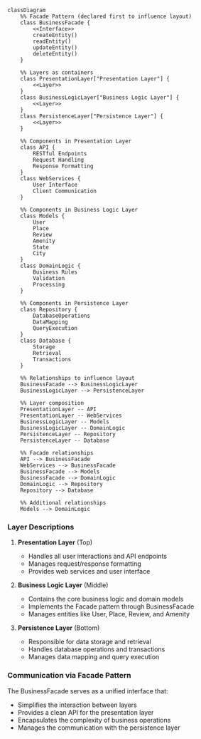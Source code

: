 ```mermaid
classDiagram
    %% Facade Pattern (declared first to influence layout)
    class BusinessFacade {
        <<Interface>>
        createEntity()
        readEntity()
        updateEntity()
        deleteEntity()
    }

    %% Layers as containers
    class PresentationLayer["Presentation Layer"] {
        <<Layer>>
    }
    class BusinessLogicLayer["Business Logic Layer"] {
        <<Layer>>
    }
    class PersistenceLayer["Persistence Layer"] {
        <<Layer>>
    }

    %% Components in Presentation Layer
    class API {
        RESTful Endpoints
        Request Handling
        Response Formatting
    }
    class WebServices {
        User Interface
        Client Communication
    }

    %% Components in Business Logic Layer
    class Models {
        User
        Place
        Review
        Amenity
        State
        City
    }
    class DomainLogic {
        Business Rules
        Validation
        Processing
    }

    %% Components in Persistence Layer
    class Repository {
        DatabaseOperations
        DataMapping
        QueryExecution
    }
    class Database {
        Storage
        Retrieval
        Transactions
    }

    %% Relationships to influence layout
    BusinessFacade --> BusinessLogicLayer
    BusinessLogicLayer --> PersistenceLayer

    %% Layer composition
    PresentationLayer -- API
    PresentationLayer -- WebServices
    BusinessLogicLayer -- Models
    BusinessLogicLayer -- DomainLogic
    PersistenceLayer -- Repository
    PersistenceLayer -- Database

    %% Facade relationships
    API --> BusinessFacade
    WebServices --> BusinessFacade
    BusinessFacade --> Models
    BusinessFacade --> DomainLogic
    DomainLogic --> Repository
    Repository --> Database

    %% Additional relationships
    Models --> DomainLogic
```

### Layer Descriptions

1. **Presentation Layer** (Top)
   - Handles all user interactions and API endpoints
   - Manages request/response formatting
   - Provides web services and user interface

2. **Business Logic Layer** (Middle)
   - Contains the core business logic and domain models
   - Implements the Facade pattern through BusinessFacade
   - Manages entities like User, Place, Review, and Amenity

3. **Persistence Layer** (Bottom)
   - Responsible for data storage and retrieval
   - Handles database operations and transactions
   - Manages data mapping and query execution

### Communication via Facade Pattern

The BusinessFacade serves as a unified interface that:
- Simplifies the interaction between layers
- Provides a clean API for the presentation layer
- Encapsulates the complexity of business operations
- Manages the communication with the persistence layer